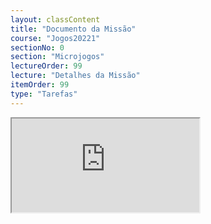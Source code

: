```yaml
---
layout: classContent
title: "Documento da Missão"
course: "Jogos20221"
sectionNo: 0
section: "Microjogos"
lectureOrder: 99
lecture: "Detalhes da Missão"
itemOrder: 99
type: "Tarefas"
---
```


<iframe src="https://docs.google.com/document/d/e/2PACX-1vQKQZeuv4rdxCt7DAXH2kYrDG8sCXGgoWOkOff4OH5PwTvHBvZ2onpoBL9CfUcHH11kHTW5nbWrCqru/pub?embedded=true"></iframe>
